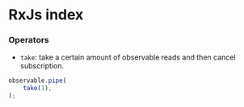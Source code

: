 # RxJs index


### Operators
* `take`: take a certain amount of observable reads and then cancel subscription.
```javascript
observable.pipe(
	take(1),
);
```
